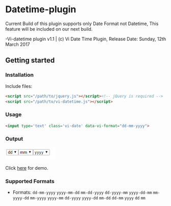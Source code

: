 # Datetime-plugin
Current Build of this plugin supports only Date Format not Datetime, This feature will be included on our next build.

-Vi-datetime plugin v1.1 | (c) Vi Date Time Plugin, Release Date: Sunday, 12th March 2017

## Getting started

### Installation

Include files:

```html
<script src="/path/to/jquery.js"></script><!-- jQuery is required -->
<script src="/path/to/vi-datetime.js"></script>
```
### Usage
```html
<input type='text' class='vi-date' data-vi-format="dd-mm-yyyy">
```

### Output
![Alt text](https://raw.githubusercontent.com/vinodselvin/datetime-plugin/master/demo.png)

Click [here](http://codepen.io/vinodselvin/pen/gmzpKj) for demo.

### Supported Formats
- Formats: `dd-mm-yyyy` `yyyy-mm-dd` `mm-dd-yyyy` `dd-yyyy-mm` `yyyy-dd-mm` `mm-yyyy-dd` `mm-yyyy` `yyyy-mm` `dd-yyyy` `yyyy-dd` `mm-dd` `dd-mm` `yyyy` `dd` `mm`
